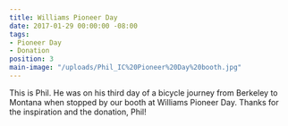 ```yaml
---
title: Williams Pioneer Day
date: 2017-01-29 00:00:00 -08:00
tags:
- Pioneer Day
- Donation
position: 3
main-image: "/uploads/Phil_IC%20Pioneer%20Day%20booth.jpg"
---
```


This is Phil. He was on his third day of a bicycle journey from Berkeley to Montana when stopped by our booth at Williams Pioneer Day. Thanks for the inspiration and the donation, Phil!